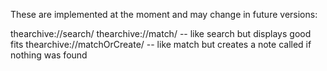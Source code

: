

These are implemented at the moment and may change in future versions:

thearchive://search/<TERM>
thearchive://match/<TERM> -- like search but displays good fits
thearchive://matchOrCreate/<TERM> -- like match but creates a note called <TERM> if nothing was found

